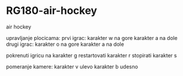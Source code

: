 # RG180-air-hockey
air hockey

upravljanje plocicama:
	prvi igrac:
		karakter w na gore 
		karakter a na dole
	drugi igrac:
		karakter o na gore
		karakter a na dole

pokrenuti igricu na karakter g 
restartovati karakter r
stopirati karakter s

pomeranje kamere:
	karakter v ulevo 
	karakter b udesno



